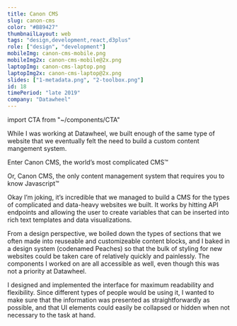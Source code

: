 ```yaml
---
title: Canon CMS
slug: canon-cms
color: "#B89427"
thumbnailLayout: web
tags: "design,development,react,d3plus"
role: ["design", "development"]
mobileImg: canon-cms-mobile.png
mobileImg2x: canon-cms-mobile@2x.png
laptopImg: canon-cms-laptop.png
laptopImg2x: canon-cms-laptop@2x.png
slides: ["1-metadata.png", "2-toolbox.png"]
id: 18
timePeriod: "late 2019"
company: "Datawheel"
---
```


import CTA from "~/components/CTA"

While I was working at Datawheel, we built enough of the same type of website that we eventually felt the need to build a custom content mangement system.

Enter Canon CMS, the world’s most complicated CMS™

Or, Canon CMS, the only content management system that requires you to know Javascript™

Okay I’m joking, it’s incredible that we managed to build a CMS for the types of complicated and data-heavy websites we built. It works by hitting API endpoints and allowing the user to create variables that can be inserted into rich text templates and data visualizations.

From a design perspective, we boiled down the types of sections that we often made into reuseable and customizeable content blocks, and I baked in a design system (codenamed Peaches) so that the bulk of styling for new websites could be taken care of relatively quickly and painlessly. The components I worked on are all accessible as well, even though this was not a priority at Datawheel.

I designed and implemented the interface for maximum readability and flexibility. Since different types of people would be using it, I wanted to make sure that the information was presented as straightforwardly as possible, and that UI elements could easily be collapsed or hidden when not necessary to the task at hand.

<CTA heading="Need some UI/UX design help?" />
